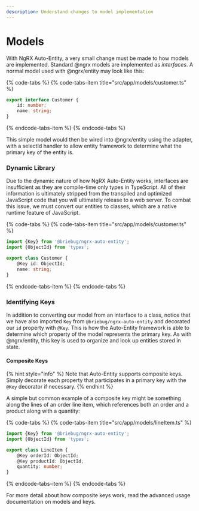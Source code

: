 ```yaml
---
description: Understand changes to model implementation
---
```


# Models

With NgRX Auto-Entity, a very small change must be made to how models are implemented. Standard @ngrx models are implemented as _interfaces_. A normal model used with @ngrx/entity may look like this:

{% code-tabs %}
{% code-tabs-item title="src/app/models/customer.ts" %}
```typescript
export interface Customer {
    id: number;
    name: string;
}
```
{% endcode-tabs-item %}
{% endcode-tabs %}

This simple model would then be wired into @ngrx/entity using the adapter, with a selectId handler to allow entity framework to determine what the primary key of the entity is. 

### Dynamic Library

Due to the dynamic nature of how NgRX Auto-Entity works, interfaces are insufficient as they are compile-time only types in TypeScript. All of their information is ultimately stripped from the transpiled and optimized JavaScript code that you will ultimately release to a web server. To combat this issue, we must convert our entities to classes, which are a native runtime feature of JavaScript.

{% code-tabs %}
{% code-tabs-item title="src/app/models/customer.ts" %}
```typescript
import {Key} from '@briebug/ngrx-auto-entity';
import {ObjectId} from 'types';

export class Customer {
    @Key id: ObjectId;
    name: string;
}
```
{% endcode-tabs-item %}
{% endcode-tabs %}

### Identifying Keys

In addition to converting our model from an interface to a class, notice that we have also imported `Key` from `@briebug/ngrx-auto-entity` and decorated our `id` property with `@Key`. This is how the Auto-Entity framework is able to determine which property of the model represents the primary key. As with @ngrx/entity, this key is used to organize and look up entities stored in state. 

#### Composite Keys

{% hint style="info" %}
Note that Auto-Entity supports composite keys. Simply decorate each property that participates in a primary key with the `@Key` decorator if necessary.
{% endhint %}

A simple but common example of a composite key might be something along the lines of an order line item, which references both an order and a product along with a quantity:

{% code-tabs %}
{% code-tabs-item title="src/app/models/lineItem.ts" %}
```typescript
import {Key} from '@briebug/ngrx-auto-entity';
import {ObjectId} from 'types';

export class LineItem {
    @Key orderId: ObjectId;
    @Key productId: ObjectId;
    quantity: number;
}
```
{% endcode-tabs-item %}
{% endcode-tabs %}

For more detail about how composite keys work, read the advanced usage documentation on models and keys.

